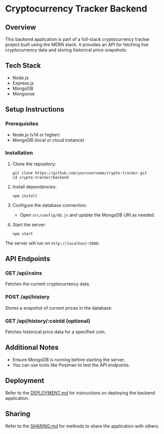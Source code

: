 # Cryptocurrency Tracker Backend

## Overview
This backend application is part of a full-stack cryptocurrency tracker project built using the MERN stack. It provides an API for fetching live cryptocurrency data and storing historical price snapshots.

## Tech Stack
- Node.js
- Express.js
- MongoDB
- Mongoose

## Setup Instructions

### Prerequisites
- Node.js (v14 or higher)
- MongoDB (local or cloud instance)

### Installation
1. Clone the repository:
   ```
   git clone https://github.com/yourusername/crypto-tracker.git
   cd crypto-tracker/backend
   ```

2. Install dependencies:
   ```
   npm install
   ```

3. Configure the database connection:
   - Open `src/config/db.js` and update the MongoDB URI as needed.

4. Start the server:
   ```
   npm start
   ```

The server will run on `http://localhost:5000`.

## API Endpoints

### GET /api/coins
Fetches the current cryptocurrency data.

### POST /api/history
Stores a snapshot of current prices in the database.

### GET /api/history/:coinId (optional)
Fetches historical price data for a specified coin.

## Additional Notes
- Ensure MongoDB is running before starting the server.
- You can use tools like Postman to test the API endpoints.

## Deployment
Refer to the [DEPLOYMENT.md](../deployment/DEPLOYMENT.md) for instructions on deploying the backend application.

## Sharing
Refer to the [SHARING.md](../deployment/SHARING.md) for methods to share the application with others.